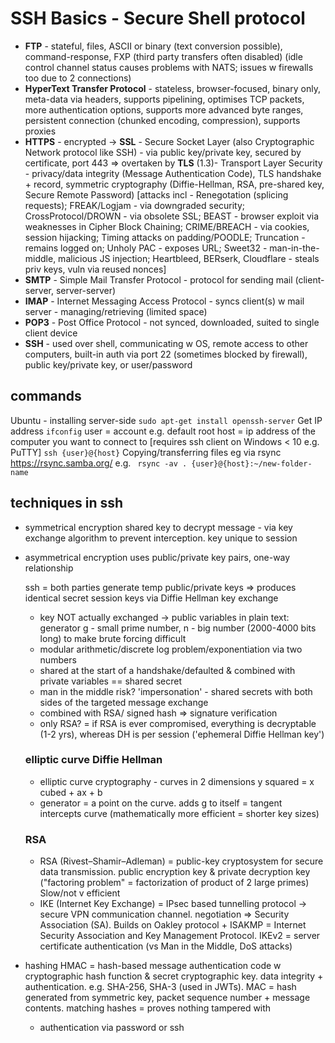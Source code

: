 # SSH Basics - Secure Shell protocol
+ **FTP** - stateful, files, ASCII or binary (text conversion possible), command-response, FXP (third party transfers often disabled)
(idle control channel status causes problems with NATS; issues w firewalls too due to 2 connections)
+ **HyperText Transfer Protocol** - stateless, browser-focused, binary only, meta-data via headers, supports pipelining, optimises TCP packets, more authentication options, supports more advanced byte ranges, persistent connection (chunked encoding, compression), supports proxies
+ **HTTPS** - encrypted -> **SSL** - Secure Socket Layer (also Cryptographic Network protocol like SSH) - via public key/private key, secured by certificate, port 443 => overtaken by **TLS**  (1.3)- Transport Layer Security - privacy/data integrity (Message Authentication Code), TLS handshake + record, symmetric cryptography (Diffie-Hellman, RSA, pre-shared key, Secure Remote Password)
[attacks incl - Renegotation (splicing requests); FREAK/Logjam - via downgraded security; CrossProtocol/DROWN - via obsolete SSL; BEAST - browser exploit via weaknesses in Cipher Block Chaining; CRIME/BREACH - via cookies, session hijacking; Timing attacks on padding/POODLE; Truncation - remains logged on; Unholy PAC - exposes URL; Sweet32 - man-in-the-middle, malicious JS injection; Heartbleed, BERserk, Cloudflare - steals priv keys, vuln via reused nonces]
+ **SMTP** - Simple Mail Transfer Protocol - protocol for sending mail (client-server, server-server)
+ **IMAP** - Internet Messaging Access Protocol - syncs client(s) w mail server - managing/retrieving (limited space)
+ **POP3** - Post Office Protocol - not synced, downloaded, suited to single client device
+ **SSH** - used over shell, communicating w OS, remote access to other computers, built-in auth via port 22 (sometimes blocked by firewall), public key/private key, or user/password

## commands
Ubuntu - installing server-side
`sudo apt-get install openssh-server`
Get IP address
`ifconfig`
user = account e.g. default root
host = ip address of the computer you want to connect to
[requires ssh client on Windows < 10 e.g. PuTTY]
`ssh {user}@{host}`
Copying/transferring files eg via rsync https://rsync.samba.org/
e.g. ` rsync -av . {user}@{host}:~/new-folder-name`

## techniques in ssh
+ symmetrical encryption
  shared key to decrypt message - via key exchange algorithm to prevent interception. key unique to session
+ asymmetrical encryption
  uses public/private key pairs, one-way relationship

  ssh = both parties generate temp public/private keys => produces identical secret session keys via Diffie Hellman key exchange
  - key NOT actually exchanged -> public variables in plain text: generator g - small prime number, n - big number (2000-4000 bits long) to make brute forcing difficult
  - modular arithmetic/discrete log problem/exponentiation via two numbers
  - shared at the start of a handshake/defaulted & combined with private variables == shared secret
  - man in the middle risk? 'impersonation' - shared secrets with both sides of the targeted message exchange
  - combined with RSA/ signed hash => signature verification
  - only RSA? = if RSA is ever compromised, everything is decryptable (1-2 yrs), whereas DH is per session ('ephemeral Diffie Hellman key')
  ### elliptic curve Diffie Hellman
  - elliptic curve cryptography - curves in 2 dimensions
  y squared = x cubed  + ax + b
  - generator = a point on the curve. adds g to itself = tangent intercepts curve (mathematically more efficient = shorter key sizes)
  ### RSA
  - RSA (Rivest–Shamir–Adleman) = public-key cryptosystem for secure data transmission. public encryption key & private decryption key ("factoring problem" = factorization of product of 2 large primes) Slow/not v efficient
  - IKE (Internet Key Exchange) = IPsec based tunnelling protocol -> secure VPN communication channel. negotiation => Security Association (SA). Builds on Oakley protocol + ISAKMP = Internet Security Association and Key Management Protocol. IKEv2 = server certificate authentication (vs Man in the Middle, DoS attacks)
+ hashing
  HMAC = hash-based message authentication code w cryptographic hash function & secret cryptographic key. data integrity + authentication. e.g. SHA-256, SHA-3 (used in JWTs). MAC = hash generated from symmetric key, packet sequence number + message contents. matching hashes = proves nothing tampered with
  + authentication via password or ssh
